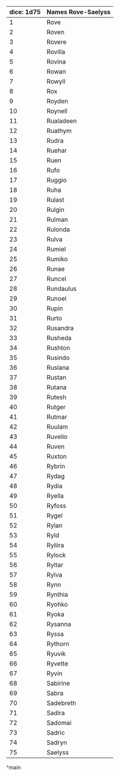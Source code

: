 | dice: 1d75 | Names Rove-Saelyss|
| ---- | ---- |
|1|Rove|
|2|Roven|
|3|Rovere|
|4|Rovilla|
|5|Rovina|
|6|Rowan|
|7|Rowyll|
|8|Rox|
|9|Royden|
|10|Roynell|
|11|Rualadeen|
|12|Ruathym|
|13|Rudra|
|14|Ruehar|
|15|Ruen|
|16|Rufo|
|17|Ruggio|
|18|Ruha|
|19|Rulast|
|20|Rulgin|
|21|Rulman|
|22|Rulonda|
|23|Rulva|
|24|Rumiel|
|25|Rumiko|
|26|Runae|
|27|Runcel|
|28|Rundaulus|
|29|Runoel|
|30|Rupin|
|31|Rurto|
|32|Rusandra|
|33|Rusheda|
|34|Rushton|
|35|Rusindo|
|36|Ruslana|
|37|Rustan|
|38|Rutana|
|39|Rutesh|
|40|Rutger|
|41|Rutmar|
|42|Ruulam|
|43|Ruvelio|
|44|Ruven|
|45|Ruxton|
|46|Rybrin|
|47|Rydag|
|48|Rydia|
|49|Ryella|
|50|Ryfoss|
|51|Rygel|
|52|Rylan|
|53|Ryld|
|54|Ryliira|
|55|Rylock|
|56|Ryltar|
|57|Rylva|
|58|Rynn|
|59|Rynthia|
|60|Ryohko|
|61|Ryoka|
|62|Rysanna|
|63|Ryssa|
|64|Rythorn|
|65|Ryuvik|
|66|Ryvette|
|67|Ryvin|
|68|Sabirine|
|69|Sabra|
|70|Sadebreth|
|71|Sadira|
|72|Sadomai|
|73|Sadric|
|74|Sadryn|
|75|Saelyss|
^main
